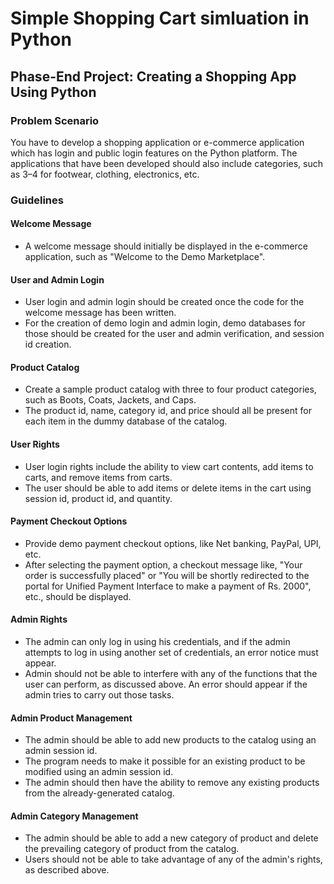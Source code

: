# Simple Shopping Cart simluation in Python

## Phase-End Project: Creating a Shopping App Using Python

### Problem Scenario

You have to develop a shopping application or e-commerce application which has login and public login features on the Python platform. The applications that have been developed should also include categories, such as 3–4 for footwear, clothing, electronics, etc.

### Guidelines

#### Welcome Message

- A welcome message should initially be displayed in the e-commerce application, such as "Welcome to the Demo Marketplace".

#### User and Admin Login

- User login and admin login should be created once the code for the welcome message has been written.
- For the creation of demo login and admin login, demo databases for those should be created for the user and admin verification, and session id creation.

#### Product Catalog

- Create a sample product catalog with three to four product categories, such as Boots, Coats, Jackets, and Caps.
- The product id, name, category id, and price should all be present for each item in the dummy database of the catalog.

#### User Rights

- User login rights include the ability to view cart contents, add items to carts, and remove items from carts.
- The user should be able to add items or delete items in the cart using session id, product id, and quantity.

#### Payment Checkout Options

- Provide demo payment checkout options, like Net banking, PayPal, UPI, etc.
- After selecting the payment option, a checkout message like, "Your order is successfully placed" or "You will be shortly redirected to the portal for Unified Payment Interface to make a payment of Rs. 2000", etc., should be displayed.

#### Admin Rights

- The admin can only log in using his credentials, and if the admin attempts to log in using another set of credentials, an error notice must appear.
- Admin should not be able to interfere with any of the functions that the user can perform, as discussed above. An error should appear if the admin tries to carry out those tasks.

#### Admin Product Management

- The admin should be able to add new products to the catalog using an admin session id.
- The program needs to make it possible for an existing product to be modified using an admin session id.
- The admin should then have the ability to remove any existing products from the already-generated catalog.

#### Admin Category Management

- The admin should be able to add a new category of product and delete the prevailing category of product from the catalog.
- Users should not be able to take advantage of any of the admin's rights, as described above.
